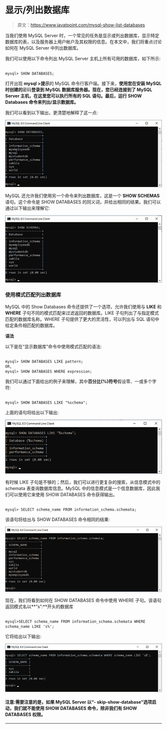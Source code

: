 # 显示/列出数据库

> 原文：<https://www.javatpoint.com/mysql-show-list-databases>

当我们使用 MySQL Server 时，一个常见的任务是显示或列出数据库，显示特定数据库的表，以及服务器上用户帐户及其权限的信息。在本文中，我们将重点讨论如何在 MySQL Server 中列出数据库。

我们可以使用以下命令列出 MySQL Server 主机上所有可用的数据库，如下所示:

```

mysql> SHOW DATABASES;

```

打开出现 **mysql >提示**的 MySQL 命令行客户端。接下来，**使用您在安装 MySQL 时创建的**密码**登录到 MySQL 数据库服务器。现在，您已经连接到了 MySQL Server 主机，在这里您可以执行所有的 SQL 语句。最后，运行 SHOW Databases 命令来列出/显示数据库。**

我们可以看到以下输出，更清楚地解释了这一点:

![MySQL Show Databases](img/b5d962497d77d7ebf20eb657a5dbfb28.png)

MySQL 还允许我们使用另一个命令来列出数据库，这是一个 **SHOW SCHEMAS** 语句。这个命令是 SHOW DATABASES 的同义词，并给出相同的结果。我们可以通过以下输出来理解它:

![MySQL Show Databases](img/57573d000575e328ae8e2cb23eeeea52.png)

### 使用模式匹配列出数据库

MySQL 中的 Show Databases 命令还提供了一个选项，允许我们使用与 **LIKE** 和 **WHERE** 子句不同的模式匹配来过滤返回的数据库。LIKE 子句列出了与指定模式匹配的数据库名称。WHERE 子句提供了更大的灵活性，可以列出与 SQL 语句中给定条件相匹配的数据库。

**语法**

以下是在“显示数据库”命令中使用模式匹配的语法:

```

mysql> SHOW DATABASES LIKE pattern;
OR,
mysql> SHOW DATABASES WHERE expression;

```

我们可以通过下面给出的例子来理解，其中**百分比(%)符号**假设零、一或多个字符:

```

mysql> SHOW DATABASES LIKE "%schema";

```

上面的语句将给出以下输出:

![MySQL Show Databases](img/7a0e9b736c4db37e052b205ff4ada1a1.png)

有时候 LIKE 子句是不够的；然后，我们可以进行更复杂的搜索，从信息模式中的 schemata 表查询数据库信息。MySQL 中的信息模式是一个信息数据库，因此我们可以使用它来使用 SHOW DATABASES 命令获得输出。

```

mysql> SELECT schema_name FROM information_schema.schemata;

```

该语句将给出与 SHOW DATABASES 命令相同的结果:

![MySQL Show Databases](img/3a0708a7f5e95a7bb78ea13d0bb98921.png)

现在，我们将看到如何在 SHOW DATABASES 命令中使用 WHERE 子句。该语句返回模式名以**“s”:**开头的数据库

```

mysql>SELECT schema_name FROM information_schema.schemata WHERE schema_name LIKE 's%';

```

它将给出以下输出:

![MySQL Show Databases](img/bcf17e09514a863132c563402f3b5ccd.png)

#### 注意:需要注意的是，如果 MySQL Server 以“- skip-show-database”选项启动，我们就不能使用 SHOW DATABASES 命令，除非我们有 SHOW DATABASES 权限。

* * *